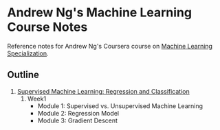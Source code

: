 # Andrew Ng's Machine Learning Course Notes

Reference notes for Andrew Ng's Coursera course on [Machine Learning Specialization](https://www.coursera.org/specializations/machine-learning-introduction#courses).

## Outline

1. [Supervised Machine Learning: Regression and Classification](https://www.coursera.org/learn/machine-learning?specialization=machine-learning-introduction)
   1. Week1
      - Module 1: Supervised vs. Unsupervised Machine Learning
      - Module 2: Regression Model
      - Module 3: Gradient Descent
